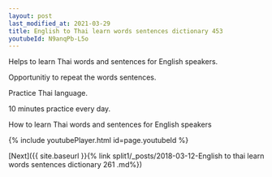 ```yaml
---
layout: post
last_modified_at: 2021-03-29
title: English to Thai learn words sentences dictionary 453 
youtubeId: N9anqPb-L5o
---
```

 
 
Helps to learn Thai words and sentences for English speakers.

Opportunitiy to repeat the words sentences. 

Practice Thai language. 
 
10 minutes practice every day. 
 
How to learn Thai words and sentences for English speakers 
 
{% include youtubePlayer.html id=page.youtubeId %}
 
 
[Next]({{ site.baseurl }}{% link  split1/_posts/2018-03-12-English to thai learn words sentences dictionary 261 .md%})
 
